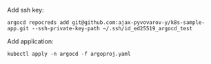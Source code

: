 Add ssh key:
```shell
argocd repocreds add git@github.com:ajax-pyvovarov-y/k8s-sample-app.git --ssh-private-key-path ~/.ssh/id_ed25519_argocd_test
```

Add application:
```shell
kubectl apply -n argocd -f argoproj.yaml
```
